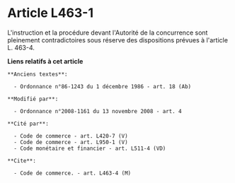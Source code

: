 # Article L463-1

L'instruction et la procédure devant    l'Autorité de la concurrence sont pleinement contradictoires sous réserve des
dispositions prévues à l'article L. 463-4.

**Liens relatifs à cet article**

	**Anciens textes**:

	  - Ordonnance n°86-1243 du 1 décembre 1986 - art. 18 (Ab)

	**Modifié par**:

	  - Ordonnance n°2008-1161 du 13 novembre 2008 - art. 4

	**Cité par**:

	  - Code de commerce - art. L420-7 (V)
	  - Code de commerce - art. L950-1 (V)
	  - Code monétaire et financier - art. L511-4 (VD)

	**Cite**:

	  - Code de commerce. - art. L463-4 (M)
